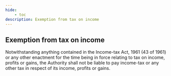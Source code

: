 ```yaml
---
hide:
    - toc
description: Exemption from tax on income
---
```


## Exemption from tax on income

Notwithstanding anything contained in the Income-tax Act, 1961 (43 of 1961) or any other enactment for the time being in force relating to tax on income, profits or gains, the Authority shall not be liable to pay income-tax or any other tax in respect of its income, profits or gains.
